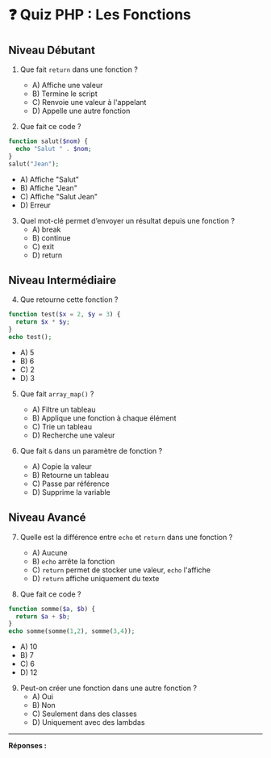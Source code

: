 # ❓ Quiz PHP : Les Fonctions

## Niveau Débutant

1. Que fait `return` dans une fonction ?

   - A) Affiche une valeur
   - B) Termine le script
   - C) Renvoie une valeur à l'appelant
   - D) Appelle une autre fonction

2. Que fait ce code ?

```php
function salut($nom) {
  echo "Salut " . $nom;
}
salut("Jean");
```

- A) Affiche "Salut"
- B) Affiche "Jean"
- C) Affiche "Salut Jean"
- D) Erreur

3. Quel mot-clé permet d’envoyer un résultat depuis une fonction ?
   - A) break
   - B) continue
   - C) exit
   - D) return

## Niveau Intermédiaire

4. Que retourne cette fonction ?

```php
function test($x = 2, $y = 3) {
  return $x * $y;
}
echo test();
```

- A) 5
- B) 6
- C) 2
- D) 3

5. Que fait `array_map()` ?

   - A) Filtre un tableau
   - B) Applique une fonction à chaque élément
   - C) Trie un tableau
   - D) Recherche une valeur

6. Que fait `&` dans un paramètre de fonction ?
   - A) Copie la valeur
   - B) Retourne un tableau
   - C) Passe par référence
   - D) Supprime la variable

## Niveau Avancé

7. Quelle est la différence entre `echo` et `return` dans une fonction ?

   - A) Aucune
   - B) `echo` arrête la fonction
   - C) `return` permet de stocker une valeur, `echo` l'affiche
   - D) `return` affiche uniquement du texte

8. Que fait ce code ?

```php
function somme($a, $b) {
  return $a + $b;
}
echo somme(somme(1,2), somme(3,4));
```

- A) 10
- B) 7
- C) 6
- D) 12

9. Peut-on créer une fonction dans une autre fonction ?
   - A) Oui
   - B) Non
   - C) Seulement dans des classes
   - D) Uniquement avec des lambdas

---

**Réponses :**

